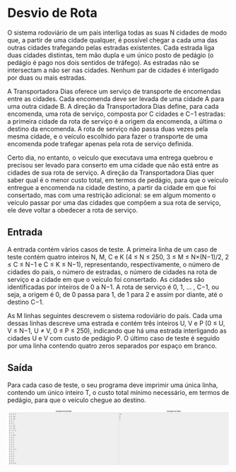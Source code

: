 # Desvio de Rota

O sistema rodoviário de um país interliga todas as suas N cidades de modo que, a partir de uma cidade qualquer, é possível chegar a cada uma das outras cidades trafegando pelas estradas existentes. Cada estrada liga duas cidades distintas, tem mão dupla e um único posto de pedágio (o pedágio é pago nos dois sentidos de tráfego). As estradas não se intersectam a não ser nas cidades. Nenhum par de cidades é interligado por duas ou mais estradas.

A Transportadora Dias oferece um serviço de transporte de encomendas entre as cidades. Cada encomenda deve ser levada de uma cidade A para uma outra cidade B. A direção da Transportadora Dias define, para cada encomenda, uma rota de serviço, composta por C cidades e C−1 estradas: a primeira cidade da rota de serviço é a origem da encomenda, a última o destino da encomenda. A rota de serviço não passa duas vezes pela mesma cidade, e o veículo escolhido para fazer o transporte de uma encomenda pode trafegar apenas pela rota de serviço definida.

Certo dia, no entanto, o veículo que executava uma entrega quebrou e precisou ser levado para conserto em uma cidade que não está entre as cidades de sua rota de serviço. A direção da Transportadora Dias quer saber qual é o menor custo total, em termos de pedágio, para que o veículo entregue a encomenda na cidade destino, a partir da cidade em que foi consertado, mas com uma restrição adicional: se em algum momento o veículo passar por uma das cidades que compõem a sua rota de serviço, ele deve voltar a obedecer a rota de serviço.

## Entrada

A entrada contém vários casos de teste. A primeira linha de um caso de teste contém quatro inteiros N, M, C e K (4 ≤ N ≤ 250, 3 ≤ M ≤ N×(N−1)/2, 2 ≤ C ≤ N−1 e C ≤ K ≤ N−1), representando, respectivamente, o número de cidades do país, o número de estradas, o número de cidades na rota de serviço e a cidade em que o veículo foi consertado. As cidades são identificadas por inteiros de 0 a N−1. A rota de serviço é 0, 1, ... , C−1, ou seja, a origem é 0, de 0 passa para 1, de 1 para 2 e assim por diante, até o destino C−1.

As M linhas seguintes descrevem o sistema rodoviário do país. Cada uma dessas linhas descreve uma estrada e contém três inteiros U, V e P (0 ≤ U, V ≤ N−1, U ≠ V, 0 ≤ P ≤ 250), indicando que há uma estrada interligando as cidades U e V com custo de pedágio P. O último caso de teste é seguido por uma linha contendo quatro zeros separados por espaço em branco.

## Saída

Para cada caso de teste, o seu programa deve imprimir uma única linha, contendo um único inteiro T, o custo total mínimo necessário, em termos de pedágio, para que o veículo chegue ao destino.

![entradas e saidas](/desvio_de_rota/in_out.png)
